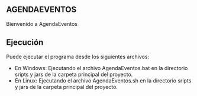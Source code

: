 ## AGENDAEVENTOS

Bienvenido a AgendaEventos

## Ejecución

Puede ejecutar el programa desde los siguientes archivos:

- En Windows: Ejecutando el archivo AgendaEventos.bat en la directorio sripts y jars de la carpeta principal del proyecto.
- En Linux: Ejecutando el archivo AgendaEventos.sh en la directorio sripts y jars de la carpeta principal del proyecto.

